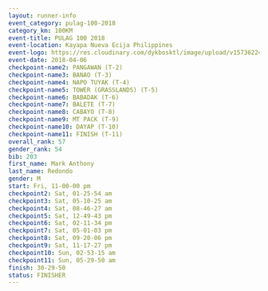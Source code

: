 ```yaml
---
layout: runner-info 
event_category: pulag-100-2018 
category_km: 100KM 
event-title: PULAG 100 2018 
event-location: Kayapa Nueva Ecija Philippines 
event-logo: https://res.cloudinary.com/dykbosktl/image/upload/v1573622467/Logo/logo-p1_tnutwz.jpg 
event-date: 2018-04-06 
checkpoint-name2: PANGAWAN (T-2) 
checkpoint-name3: BANAO (T-3) 
checkpoint-name4: NAPO TUYAK (T-4) 
checkpoint-name5: TOWER (GRASSLANDS) (T-5) 
checkpoint-name6: BABADAK (T-6) 
checkpoint-name7: BALETE (T-7) 
checkpoint-name8: CABAYO (T-8) 
checkpoint-name9: MT PACK (T-9) 
checkpoint-name10: DAYAP (T-10) 
checkpoint-name11: FINISH (T-11) 
overall_rank: 57
gender_rank: 54
bib: 203
first_name: Mark Anthony
last_name: Redondo
gender: M
start: Fri, 11-00-00 pm
checkpoint2: Sat, 01-25-54 am
checkpoint3: Sat, 05-10-25 am
checkpoint4: Sat, 08-46-27 am
checkpoint5: Sat, 12-49-43 pm
checkpoint6: Sat, 02-11-34 pm
checkpoint7: Sat, 05-01-03 pm
checkpoint8: Sat, 09-20-06 pm
checkpoint9: Sat, 11-17-27 pm
checkpoint10: Sun, 02-53-15 am
checkpoint11: Sun, 05-29-50 am
finish: 30-29-50
status: FINISHER
---
```

